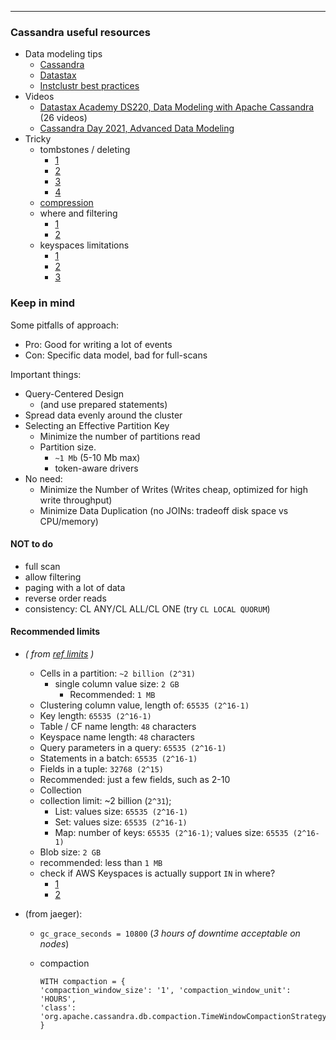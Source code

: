 
------------

### Cassandra useful resources

- Data modeling tips
  - [Cassandra](https://cassandra.apache.org/doc/latest/cassandra/data_modeling/index.html)
  - [Datastax](https://www.datastax.com/blog/basic-rules-cassandra-data-modeling)
  - [Instclustr best practices](https://www.instaclustr.com/blog/cassandra-data-modeling/)
- Videos
  - [Datastax Academy DS220, Data Modeling with Apache
    Cassandra](https://www.youtube.com/playlist?list=PL2g2h-wyI4SqIigskyJNAeL2vSTJZU_Qp) (26 videos)
  - [Cassandra Day 2021, Advanced Data Modeling](https://www.youtube.com/watch?v=_o1OAKpSoVk&t=14625s)
- Tricky
  - tombstones / deleting
    - [1](https://docs.datastax.com/en/archived/cassandra/3.0/cassandra/dml/dmlAboutDeletes.html)
    - [2](http://thelastpickle.com/blog/2016/07/27/about-deletes-and-tombstones.html)
    - [3](http://thelastpickle.com/blog/2018/07/05/undetectable-tombstones-in-apache-cassandra.html)
    - [4](https://www.slideshare.net/DataStax/deletes-without-tombstones-or-ttls-eric-stevens-protectwise-cassandra-summit-2016)
  - [compression](http://thelastpickle.com/blog/2018/08/08/compression_performance.html)
  - where and filtering
    - [1](https://www.datastax.com/blog/deep-look-cql-where-clause)
    - [2](https://lostechies.com/ryansvihla/2014/09/22/cassandra-query-patterns-not-using-the-in-query-for-multiple-partitions/)
  - keyspaces limitations
    - [1](https://docs.aws.amazon.com/keyspaces/latest/devguide/functional-differences.html)
    - [2](https://docs.aws.amazon.com/keyspaces/latest/devguide/cassandra-apis.html)
    - [3](https://www.javagists.com/difference-between-apache-casandra-and-amazon-keyspaces)

### Keep in mind

Some pitfalls of approach:

- Pro: Good for writing a lot of events
- Con: Specific data model, bad for full-scans

Important things:

- Query-Centered Design
  - (and use prepared statements)
- Spread data evenly around the cluster
- Selecting an Effective Partition Key
  - Minimize the number of partitions read
  - Partition size.
    - `~1 Mb` (5-10 Mb max)
    - token-aware drivers
- No need:
  - Minimize the Number of Writes (Writes cheap, optimized for high write throughput)
  - Minimize Data Duplication (no JOINs: tradeoff disk space vs CPU/memory)

#### NOT to do

- full scan
- allow filtering
- paging with a lot of data
- reverse order reads
- consistency: CL ANY/CL ALL/CL ONE (try `CL LOCAL QUORUM`)

#### Recommended limits

- _( from [ref limits](https://docs.datastax.com/en/cql-oss/3.x/cql/cql_reference/refLimits.html) )_
  - Cells in a partition: `~2 billion (2^31)`
    - single column value size: `2 GB`
      - Recommended: `1 MB`
  - Clustering column value, length of: `65535 (2^16-1)`
  - Key length: `65535 (2^16-1)`
  - Table / CF name length: `48` characters
  - Keyspace name length: `48` characters
  - Query parameters in a query: `65535 (2^16-1)`
  - Statements in a batch: `65535 (2^16-1)`
  - Fields in a tuple: `32768 (2^15)`
  - Recommended: just a few fields, such as 2-10
  - Collection
  - collection limit: ~2 billion (`2^31`);
    - List: values size: `65535 (2^16-1)`
    - Set: values size: `65535 (2^16-1)`
    - Map: number of keys: `65535 (2^16-1)`; values size: `65535 (2^16-1)`
  - Blob size: `2 GB`
  - recommended: less than `1 MB`
  - check if AWS Keyspaces is actually support `IN` in where?
    - [1](https://docs.aws.amazon.com/keyspaces/latest/devguide/working-with-queries.html)
    - [2](https://stackoverflow.com/questions/73197046/is-there-an-alternative-for-the-unsupported-cql-in-operator-in-amazon-keyspaces)

- (from jaeger):
  - `gc_grace_seconds = 10800` (_3 hours of downtime acceptable on nodes_)
  - compaction
  
    ```cassandraql
    WITH compaction = { 
    'compaction_window_size': '1', 'compaction_window_unit': 'HOURS', 
    'class': 'org.apache.cassandra.db.compaction.TimeWindowCompactionStrategy' }
    ```
